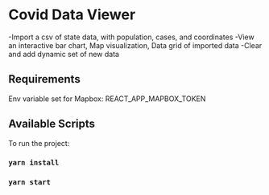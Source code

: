 # Covid Data Viewer

-Import a csv of state data, with population, cases, and coordinates
-View an interactive bar chart, Map visualization, Data grid of imported data
-Clear and add dynamic set of new data

## Requirements

Env variable set for Mapbox: REACT_APP_MAPBOX_TOKEN

## Available Scripts

To run the project:

### `yarn install`
### `yarn start`
